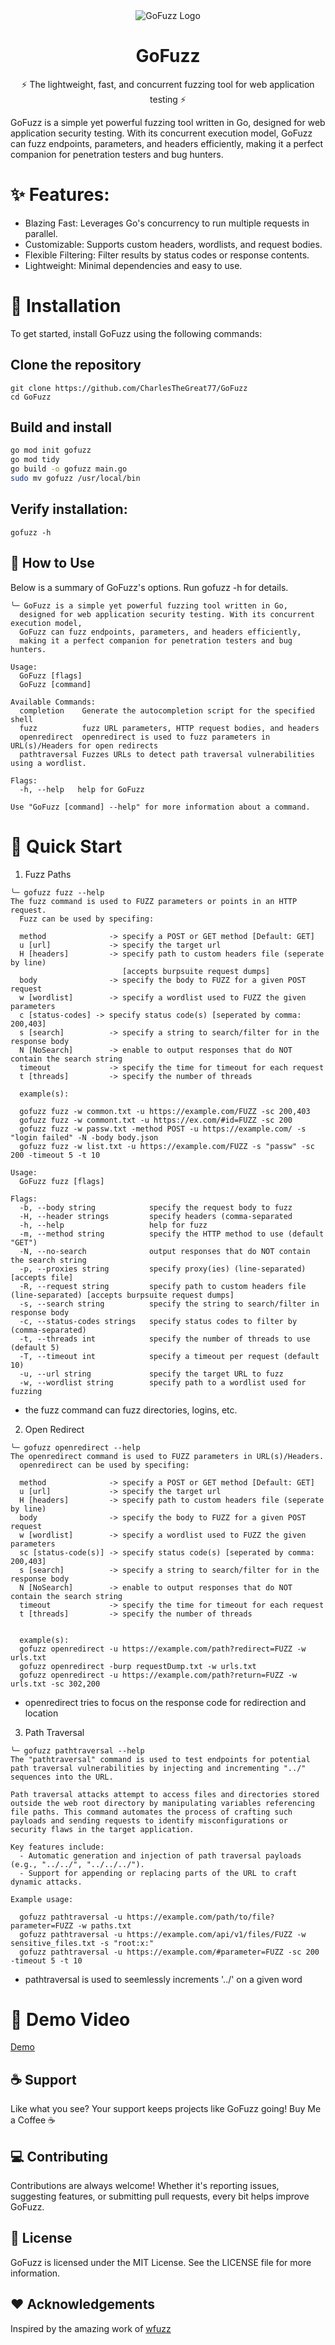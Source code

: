 <div align="center">
  <img src="assets/logov2.png" alt="GoFuzz Logo" />
  <h1><strong>GoFuzz</strong></h1>
  <p>⚡ The lightweight, fast, and concurrent fuzzing tool for web application testing ⚡</p>
</div>


GoFuzz is a simple yet powerful fuzzing tool written in Go, designed for web application security testing. With its concurrent execution model, GoFuzz can fuzz endpoints, parameters, and headers efficiently, making it a perfect companion for penetration testers and bug hunters.

# ✨ Features:

* Blazing Fast: Leverages Go's concurrency to run multiple requests in parallel.
* Customizable: Supports custom headers, wordlists, and request bodies.
* Flexible Filtering: Filter results by status codes or response contents.
* Lightweight: Minimal dependencies and easy to use.

# 🔧 Installation
To get started, install GoFuzz using the following commands:

## Clone the repository
```
git clone https://github.com/CharlesTheGreat77/GoFuzz
cd GoFuzz
```

## Build and install
```bash
go mod init gofuzz
go mod tidy
go build -o gofuzz main.go
sudo mv gofuzz /usr/local/bin
```

## Verify installation:

```gofuzz -h```

## 📖 How to Use

Below is a summary of GoFuzz's options. Run gofuzz -h for details.

```
╰─ GoFuzz is a simple yet powerful fuzzing tool written in Go,
  designed for web application security testing. With its concurrent execution model,
  GoFuzz can fuzz endpoints, parameters, and headers efficiently,
  making it a perfect companion for penetration testers and bug hunters.

Usage:
  GoFuzz [flags]
  GoFuzz [command]

Available Commands:
  completion    Generate the autocompletion script for the specified shell
  fuzz          fuzz URL parameters, HTTP request bodies, and headers
  openredirect  openredirect is used to fuzz parameters in URL(s)/Headers for open redirects
  pathtraversal Fuzzes URLs to detect path traversal vulnerabilities using a wordlist.

Flags:
  -h, --help   help for GoFuzz

Use "GoFuzz [command] --help" for more information about a command.
```


# 🚀 Quick Start
1. Fuzz Paths
```
╰─ gofuzz fuzz --help
The fuzz command is used to FUZZ parameters or points in an HTTP request.
  Fuzz can be used by specifing:

  method              -> specify a POST or GET method [Default: GET]
  u [url]             -> specify the target url
  H [headers]         -> specify path to custom headers file (seperate by line)
                         [accepts burpsuite request dumps]
  body                -> specify the body to FUZZ for a given POST request
  w [wordlist]        -> specify a wordlist used to FUZZ the given parameters
  c [status-codes] -> specify status code(s) [seperated by comma: 200,403]
  s [search]          -> specify a string to search/filter for in the response body
  N [NoSearch]        -> enable to output responses that do NOT contain the search string
  timeout             -> specify the time for timeout for each request
  t [threads]         -> specify the number of threads

  example(s):

  gofuzz fuzz -w common.txt -u https://example.com/FUZZ -sc 200,403
  gofuzz fuzz -w commont.txt -u https://ex.com/#id=FUZZ -sc 200
  gofuzz fuzz -w passw.txt -method POST -u https://example.com/ -s "login failed" -N -body body.json
  gofuzz fuzz -w list.txt -u https://example.com/FUZZ -s "passw" -sc 200 -timeout 5 -t 10

Usage:
  GoFuzz fuzz [flags]

Flags:
  -b, --body string            specify the request body to fuzz
  -H, --header strings         specify headers (comma-separated
  -h, --help                   help for fuzz
  -m, --method string          specify the HTTP method to use (default "GET")
  -N, --no-search              output responses that do NOT contain the search string
  -p, --proxies string         specify proxy(ies) (line-separated) [accepts file]
  -R, --request string         specify path to custom headers file (line-separated) [accepts burpsuite request dumps]
  -s, --search string          specify the string to search/filter in response body
  -c, --status-codes strings   specify status codes to filter by (comma-separated)
  -t, --threads int            specify the number of threads to use (default 5)
  -T, --timeout int            specify a timeout per request (default 10)
  -u, --url string             specify the target URL to fuzz
  -w, --wordlist string        specify path to a wordlist used for fuzzing
```
* the fuzz command can fuzz directories, logins, etc.



2. Open Redirect
```
╰─ gofuzz openredirect --help
The openredirect command is used to FUZZ parameters in URL(s)/Headers.
  openredirect can be used by specifing:

  method              -> specify a POST or GET method [Default: GET]
  u [url]             -> specify the target url
  H [headers]         -> specify path to custom headers file (seperate by line)
  body                -> specify the body to FUZZ for a given POST request
  w [wordlist]        -> specify a wordlist used to FUZZ the given parameters
  sc [status-code(s)] -> specify status code(s) [seperated by comma: 200,403]
  s [search]          -> specify a string to search/filter for in the response body
  N [NoSearch]        -> enable to output responses that do NOT contain the search string
  timeout             -> specify the time for timeout for each request
  t [threads]         -> specify the number of threads


  example(s):
  gofuzz openredirect -u https://example.com/path?redirect=FUZZ -w urls.txt
  gofuzz openredirect -burp requestDump.txt -w urls.txt
  gofuzz openredirect -u https://example.com/path?return=FUZZ -w urls.txt -sc 302,200
```
* openredirect tries to focus on the response code for redirection and location


3. Path Traversal
```
╰─ gofuzz pathtraversal --help
The "pathtraversal" command is used to test endpoints for potential path traversal vulnerabilities by injecting and incrementing "../" sequences into the URL.

Path traversal attacks attempt to access files and directories stored outside the web root directory by manipulating variables referencing file paths. This command automates the process of crafting such payloads and sending requests to identify misconfigurations or security flaws in the target application.

Key features include:
  - Automatic generation and injection of path traversal payloads (e.g., "../../", "../../../").
  - Support for appending or replacing parts of the URL to craft dynamic attacks.

Example usage:

  gofuzz pathtraversal -u https://example.com/path/to/file?parameter=FUZZ -w paths.txt
  gofuzz pathtraversal -u https://example.com/api/v1/files/FUZZ -w sensitive_files.txt -s "root:x:"
  gofuzz pathtraversal -u https://example.com/#parameter=FUZZ -sc 200 -timeout 5 -t 10
```
* pathtraversal is used to seemlessly increments '../' on a given word


# 🎥 Demo Video
[Demo](https://github.com/user-attachments/assets/473517da-8419-4fd5-ad5d-2e7d613c05a4)


## ☕ Support

Like what you see? Your support keeps projects like GoFuzz going!
Buy Me a Coffee ☕

## 💻 Contributing

Contributions are always welcome! Whether it's reporting issues, suggesting features, or submitting pull requests, every bit helps improve GoFuzz.

## 📜 License

GoFuzz is licensed under the MIT License. See the LICENSE file for more information.

## ❤️ Acknowledgements

Inspired by the amazing work of <a href="https://github.com/xmendez/wfuzz">wfuzz</a>
